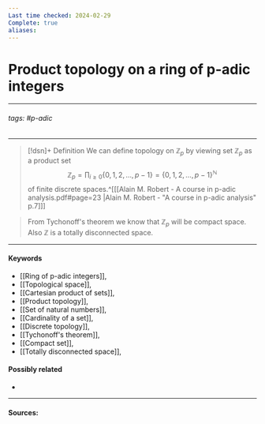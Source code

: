 ```yaml
---
Last time checked: 2024-02-29
Complete: true
aliases:
---
```

# Product topology on a ring of p-adic integers
***
###### tags: #p-adic  
***
>[!dsn]+ Definition
>We can define topology on $\mathbb{Z}_{p}$ by viewing set $\mathbb{Z}_{p}$ as a product set
>$$\mathbb{Z}_{p}=\prod_{i\ge0}\{0,1,2,\dots,p-1\}=\{0,1,2,\dots,p-1\}^{\mathbb{N}}$$
>of finite discrete spaces.^[[[Alain M. Robert - A course in p-adic analysis.pdf#page=23 |Alain M. Robert - "A course in p-adic analysis" p.7]]]

>From Tychonoff's theorem we know that $\mathbb{Z}_{p}$ will be compact space. Also $\mathbb{Z}$ is a totally disconnected space.
***
#### Keywords
- [[Ring of p-adic integers]],
- [[Topological space]],
- [[Cartesian product of sets]],
- [[Product topology]],
- [[Set of natural numbers]],
- [[Cardinality of a set]],
- [[Discrete topology]],
- [[Tychonoff's theorem]],
- [[Compact set]],
- [[Totally disconnected space]],
#### Possibly related
- 
***
#### Sources: